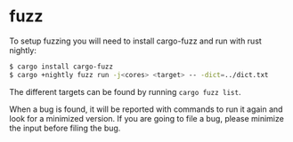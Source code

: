 # fuzz

To setup fuzzing you will need to install cargo-fuzz and run with rust nightly:

```sh
$ cargo install cargo-fuzz
$ cargo +nightly fuzz run -j<cores> <target> -- -dict=../dict.txt
```

The different targets can be found by running `cargo fuzz list`.

When a bug is found, it will be reported with commands to run it again and look for a minimized version.
If you are going to file a bug, please minimize the input before filing the bug.
